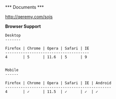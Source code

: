 *** Documents ***

http://qeremy.com/sojs

**Browser Support**

```
Desktop
-------

Firefox | Chrome | Opera | Safari | IE
--------------------------------------
4       | 5      | 11.6  | 5      | 9


Mobile
------

Firefox | Chrome | Opera | Safari | IE | Android
------------------------------------------------
4       | ✓      | 11.5  | ✓      | ✓  | ✓
```
